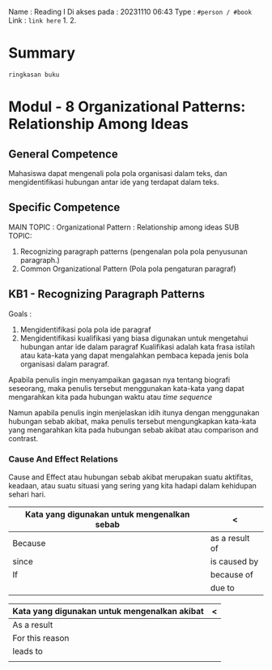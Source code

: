 Name : Reading I
Di akses pada : 20231110 06:43
Type : `#person / #book`
Link : `link here`
1. 
2. 

# Summary
`ringkasan buku`

# Modul - 8 Organizational Patterns: Relationship Among Ideas
## General Competence
Mahasiswa dapat mengenali pola pola organisasi dalam teks, dan mengidentifikasi hubungan antar ide yang terdapat dalam teks.
## Specific Competence
MAIN TOPIC : 
Organizational Pattern : Relationship among ideas
SUB TOPIC:
1. Recognizing paragraph patterns (pengenalan pola pola penyusunan paragraph.)
2. Common Organizational Pattern (Pola pola pengaturan paragraf)

## KB1 - Recognizing Paragraph Patterns
Goals :
1. Mengidentifikasi pola pola ide paragraf 
2. Mengidentifikasi kualifikasi yang biasa digunakan untuk mengetahui hubungan antar ide dalam paragraf
Kualifikasi adalah kata frasa istilah atau kata-kata yang dapat mengalahkan pembaca kepada jenis bola organisasi dalam paragraf.

Apabila penulis ingin menyampaikan gagasan nya tentang biografi seseorang, maka penulis tersebut menggunakan kata-kata yang dapat mengarahkan kita pada hubungan waktu atau *time sequence*

Namun apabila penulis ingin menjelaskan idih itunya dengan menggunakan hubungan sebab akibat, maka penulis tersebut mengungkapkan kata-kata yang mengarahkan kita pada hubungan sebab akibat atau comparison and contrast.

### Cause And Effect Relations
Cause and Effect atau hubungan sebab akibat merupakan suatu aktifitas, keadaan, atau suatu situasi yang sering yang kita hadapi dalam kehidupan sehari hari.

| Kata yang digunakan untuk mengenalkan sebab | <   |
| ------------------------------------------- | --- |
| Because                                     |   as a result of  |
| since                                       |   is caused by |
| If                                           |  because of   |
|                                             |   due to  |

| Kata yang digunakan untuk mengenalkan akibat | <   |
| -------------------------------------------- | --- |
| As a result                                  |     |
| For this reason                              |     |
| leads to                                     |     |
|                                              |     |
